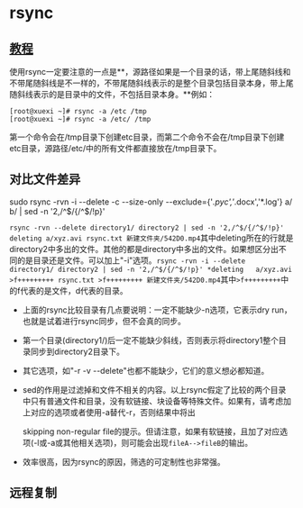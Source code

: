 # rsync

## [教程](http://www.ruanyifeng.com/blog/2020/08/rsync.html)



使用rsync一定要注意的一点是**，源路径如果是一个目录的话，带上尾随斜线和不带尾随斜线是不一样的，不带尾随斜线表示的是整个目录包括目录本身，带上尾随斜线表示的是目录中的文件，不包括目录本身。**例如：

```
[root@xuexi ~]# rsync -a /etc /tmp
[root@xuexi ~]# rsync -a /etc/ /tmp
```

第一个命令会在/tmp目录下创建etc目录，而第二个命令不会在/tmp目录下创建etc目录，源路径/etc/中的所有文件都直接放在/tmp目录下。



## 对比文件差异

sudo rsync -rvn -i --delete -c --size-only --exclude={'*.pyc','*.docx','*.log'} a/ b/ | sed -n '2,/^$/{/^$/!p}'

`rsync -rvn --delete directory1/ directory2 | sed -n '2,/^$/{/^$/!p}' deleting a/xyz.avi rsync.txt 新建文件夹/542D0.mp4`其中deleting所在的行就是directory2中多出的文件。其他的都是directory中多出的文件。如果想区分出不同的是目录还是文件。可以加上"-i"选项。`rsync -rvn -i --delete directory1/ directory2 | sed -n '2,/^$/{/^$/!p}' *deleting   a/xyz.avi >f+++++++++ rsync.txt >f+++++++++ 新建文件夹/542D0.mp4`其中`>f+++++++++`中的f代表的是文件，d代表的目录。

- 上面的rsync比较目录有几点要说明：一定不能缺少-n选项，它表示dry run，也就是试着进行rsync同步，但不会真的同步。

- 第一个目录(directory1/)后一定不能缺少斜线，否则表示将directory1整个目录同步到directory2目录下。

- 其它选项，如"-r -v --delete"也都不能缺少，它们的意义想必都知道。

- sed的作用是过滤掉和文件不相关的内容。以上rsync假定了比较的两个目录中只有普通文件和目录，没有软链接、块设备等特殊文件。如果有，请考虑加上对应的选项或者使用-a替代-r，否则结果中将出

    skipping non-regular file的提示。但请注意，如果有软链接，且加了对应选项(-l或-a或其他相关选项)，则可能会出现`fileA-->fileB`的输出。

- 效率很高，因为rsync的原因，筛选的可定制性也非常强。



## 远程复制

